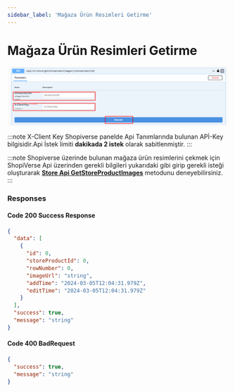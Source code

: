```yaml
---
sidebar_label: 'Mağaza Ürün Resimleri Getirme'
---
```


# Mağaza Ürün Resimleri Getirme

![GetstoresRequest](../store/img/ShopiverseApiGetStoreProductImages.png)

:::note
X-Client Key   Shopiverse panelde Api Tanımlarında bulunan APİ-Key bilgisidir.Api İstek limiti **dakikada 2 istek** olarak sabitlenmiştir.
:::

:::note
Shopiverse üzerinde bulunan mağaza ürün resimlerini çekmek için ShopiVerse Api üzerinden gerekli bilgileri yukarıdaki gibi girip gerekli isteği oluşturarak **[Store Api GetStoreProductImages](https://api.shopiverse.com/swagger/index.html "Store Api GetStoreProductImages")** metodunu deneyebilirsiniz.
:::

### Responses

#### Code 200 Success Response
```json
{
  "data": [
    {
      "id": 0,
      "storeProductId": 0,
      "rowNumber": 0,
      "imageUrl": "string",
      "addTime": "2024-03-05T12:04:31.979Z",
      "editTime": "2024-03-05T12:04:31.979Z"
    }
  ],
  "success": true,
  "message": "string"
}
```

#### Code 400 BadRequest
```json
{
  "success": true,
  "message": "string"
}
```
